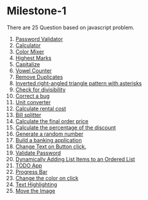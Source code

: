 # Milestone-1
There are 25 Question based on javascript problem.
1. [Password Validator](https://er-ram-anuj.github.io/Password-Validator/)
2. [Calculator](https://er-ram-anuj.github.io/Simple-Calculator/)
3. [Color Mixer](https://er-ram-anuj.github.io/color-mixer/)
4. [Highest Marks](https://er-ram-anuj.github.io/Highest-Marks-calculator/)
5. [Capitalize](https://er-ram-anuj.github.io/Capitalized-First-letter/)
6. [Vowel Counter](https://er-ram-anuj.github.io/Vowel-Counter/)
7. [Remove Duplicates](https://er-ram-anuj.github.io/Remove-Duplicate-From-Cart/)
8. [Inverted right-angled triangle pattern with asterisks](https://er-ram-anuj.github.io/Triangle-Pattern/)
9. [Check for divisibility](https://er-ram-anuj.github.io/Check-For-Divisibility/)
10. [Correct a bug](https://er-ram-anuj.github.io/Correct-a-E-Cart-bug/)
11. [Unit converter](https://er-ram-anuj.github.io/Unit-Convertor/)
12. [Calculate rental cost]()
13. [Bill splitter]()
14. [Calculate the final order price]()
15. [Calculate the percentage of the discount]()
16. [Generate a random number]()
17. [Build a banking application]()
18. [Change Text on Button click.]()
19. [Validate Password]()
20. [Dynamically Adding List Items to an Ordered List](https://er-ram-anuj.github.io/Dynamically-Adding-List-Items-to-an-Ordered-List/)
21. [TODO App](https://er-ram-anuj.github.io/To-Do-App/)
22. [Progress Bar](https://er-ram-anuj.github.io/Progress-Bar/)
23. [Change the color on click](https://er-ram-anuj.github.io/Change-The-Color-On-Click/)
24. [Text Highlighting](https://er-ram-anuj.github.io/Highlight-Text/)
25. [Move the Image](https://er-ram-anuj.github.io/Move-The-Image/)
